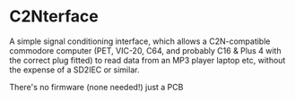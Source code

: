 # C2Nterface

A simple signal conditioning interface, which allows a C2N-compatible commodore computer (PET, VIC-20, C64, and probably C16 & Plus 4 with the correct plug fitted) to read data from an MP3 player
laptop etc, without the expense of a SD2IEC or similar.

There's no firmware (none needed!) just a PCB 
